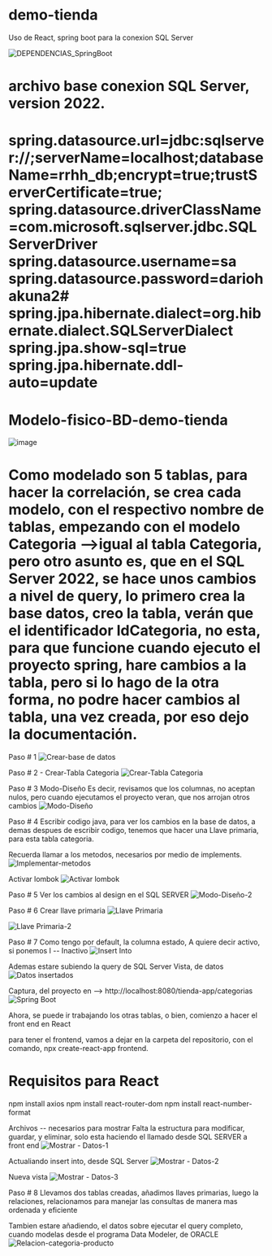# demo-tienda
 Uso de React, spring boot para la conexion SQL Server

![DEPENDENCIAS_SpringBoot](https://github.com/user-attachments/assets/2193d645-f211-40d8-a724-80e482710b74)


archivo base conexion SQL Server, version 2022.
=======================================================================================================================
spring.datasource.url=jdbc:sqlserver://;serverName=localhost;databaseName=rrhh_db;encrypt=true;trustServerCertificate=true;
spring.datasource.driverClassName=com.microsoft.sqlserver.jdbc.SQLServerDriver
spring.datasource.username=sa
spring.datasource.password=dariohakuna2#
spring.jpa.hibernate.dialect=org.hibernate.dialect.SQLServerDialect
spring.jpa.show-sql=true
spring.jpa.hibernate.ddl-auto=update
=======================================================================================================================

# Modelo-fisico-BD-demo-tienda
![image](https://github.com/user-attachments/assets/df067516-3b02-46bf-856e-103dc5670289)

# Como modelado son 5 tablas, para hacer la correlación, se crea cada modelo, con el respectivo nombre de tablas, empezando con el modelo Categoria -->igual al tabla Categoria, pero otro asunto es, que en el SQL Server 2022, se hace unos cambios a nivel de query, lo primero crea la base datos, creo la tabla, verán que el identificador IdCategoria, no esta, para que funcione cuando ejecuto el proyecto spring, hare cambios a la tabla, pero si lo hago de la otra forma, no podre hacer cambios al tabla, una vez creada, por eso dejo la documentación.

Paso # 1
![Crear-base de datos](https://github.com/user-attachments/assets/edaccace-4785-49cd-918e-cb6c347ac6df)

Paso # 2 - Crear-Tabla Categoria
![Crear-Tabla Categoria](https://github.com/user-attachments/assets/4f5e3607-3d5a-4d3a-80ed-54f1c5772804)

Paso # 3 Modo-Diseño
Es decir, revisamos que los columnas, no aceptan nulos, pero cuando ejecutamos el proyecto veran, que nos arrojan otros cambios
![Modo-Diseño](https://github.com/user-attachments/assets/58f09159-df3a-4d22-8bb1-309f466a6396)

Paso # 4
Escribir codigo java, para ver los cambios en la base de datos, a demas despues de escribir codigo, tenemos que hacer una Llave primaria, para esta tabla categoria.

Recuerda llamar a los metodos, necesarios por medio de implements.
![Implementar-metodos](https://github.com/user-attachments/assets/08db0b05-4c88-4f5f-bef9-68b264b50059)

Activar lombok
![Activar lombok](https://github.com/user-attachments/assets/d5df5774-2ab3-47a8-9b9e-e9273bf6f0aa)

Paso # 5
Ver los cambios al design en el SQL SERVER
![Modo-Diseño-2](https://github.com/user-attachments/assets/6aab32bb-7bb0-4b2d-82bf-0653184ff3ee)

Paso # 6
Crear llave primaria
![Llave Primaria](https://github.com/user-attachments/assets/44c5b362-3175-4d88-8c55-1e0190882173)

![Llave Primaria-2](https://github.com/user-attachments/assets/3b584e0e-cb8a-41a8-b819-35bd665c8831)

Paso # 7
Como tengo por default, la columna estado, A quiere decir activo, si ponemos I -- Inactivo
![Insert Into](https://github.com/user-attachments/assets/de3f6f96-8b7f-45a2-9b54-e41f042d403c)

Ademas estare subiendo la query de SQL Server
Vista, de datos
![Datos insertados](https://github.com/user-attachments/assets/7502d1e5-bbf1-45bb-949c-b021f92efd56)

Captura, del proyecto en --> http://localhost:8080/tienda-app/categorias
![Spring Boot](https://github.com/user-attachments/assets/e8942614-f553-401d-a8a3-44fba7525e27)

Ahora, se puede ir trabajando los otras tablas, o bien, comienzo a hacer el front end en React

para tener el frontend, vamos a dejar en la carpeta del repositorio, con el comando, npx create-react-app frontend.

# Requisitos para React
npm install axios
npm install react-router-dom
npm install react-number-format

Archivos -- necesarios para mostrar
Falta la estructura para modificar, guardar, y eliminar, solo esta haciendo el llamado desde SQL SERVER a front end
![Mostrar - Datos-1](https://github.com/user-attachments/assets/1f04759a-bf03-4015-8bd4-95f7a92eeab2)

Actualiando insert into, desde SQL Server
![Mostrar - Datos-2](https://github.com/user-attachments/assets/b4e5b53f-e33b-4d31-86b3-9b62da78416c)

Nueva vista
![Mostrar - Datos-3](https://github.com/user-attachments/assets/e6c69296-554a-454a-a56e-1967f1f89469)

Paso # 8
Llevamos dos tablas creadas, añadimos llaves primarias, luego la relaciones, relacionamos para manejar las consultas de manera mas ordenada y eficiente

Tambien estare añadiendo, el datos sobre ejecutar el query completo, cuando modelas desde el programa Data Modeler, de ORACLE
![Relacion-categoria-producto](https://github.com/user-attachments/assets/c7873638-7d40-4b85-9460-f54eda9d28c6)














